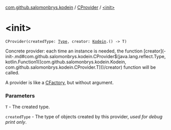 [com.github.salomonbrys.kodein](../index.md) / [CProvider](index.md) / [&lt;init&gt;](.)

# &lt;init&gt;

`CProvider(createdType: `[`Type`](http://docs.oracle.com/javase/6/docs/api/java/lang/reflect/Type.html)`, creator: `[`Kodein`](../-kodein/index.md)`.() -> T)`

Concrete provider: each time an instance is needed, the function [creator](-init-.md#com.github.salomonbrys.kodein.CProvider$<init>(java.lang.reflect.Type, kotlin.Function1((com.github.salomonbrys.kodein.Kodein, com.github.salomonbrys.kodein.CProvider.T)))/creator) function will be called.

A provider is like a [CFactory](../-c-factory/index.md), but without argument.

### Parameters

`T` - The created type.

`createdType` - The type of objects created by this provider, *used for debug print only*.